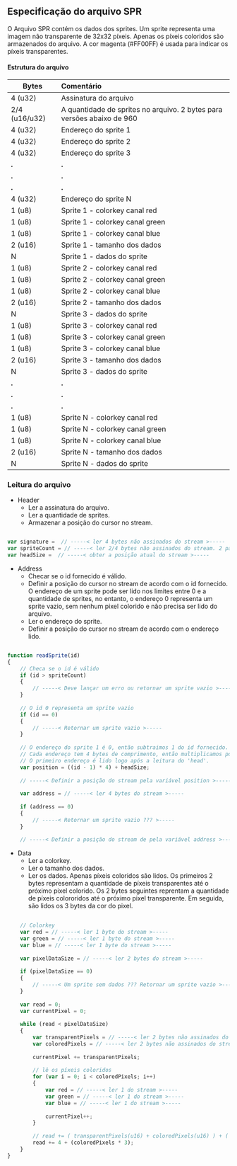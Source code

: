 Especificação do arquivo SPR
---

O Arquivo SPR contém os dados dos sprites. Um sprite representa uma imagem não transparente de 32x32 píxeis.
Apenas os píxeis coloridos são armazenados do arquivo. A cor magenta (#FF00FF) é usada para indicar os píxeis transparentes.

#### Estrutura do arquivo

| Bytes        | Comentário                                                                  |
|--------------|:----------------------------------------------------------------------------|
| 4 (u32)      | Assinatura do arquivo                                                       |
| 2/4 (u16/u32)| A quantidade de sprites no arquivo. 2 bytes para versões abaixo de 960      |
| 4 (u32)      | Endereço do sprite 1                                                        |
| 4 (u32)      | Endereço do sprite 2                                                        |
| 4 (u32)      | Endereço do sprite 3                                                        |
| <b>.</b>     | <b>.</b>                                                                    |
| <b>.</b>     | <b>.</b>                                                                    |
| <b>.</b>     | <b>.</b>                                                                    |
| 4 (u32)      | Endereço do sprite N                                                        |
| 1 (u8)       | Sprite 1 - colorkey canal red                                               |
| 1 (u8)       | Sprite 1 - colorkey canal green                                             |
| 1 (u8)       | Sprite 1 - colorkey canal blue                                              |
| 2 (u16)      | Sprite 1 - tamanho dos dados                                                |
| N            | Sprite 1 - dados do sprite                                                  |
| 1 (u8)       | Sprite 2 - colorkey canal red                                               |
| 1 (u8)       | Sprite 2 - colorkey canal green                                             |
| 1 (u8)       | Sprite 2 - colorkey canal blue                                              |
| 2 (u16)      | Sprite 2 - tamanho dos dados                                                |
| N            | Sprite 3 - dados do sprite                                                  |
| 1 (u8)       | Sprite 3 - colorkey canal red                                               |
| 1 (u8)       | Sprite 3 - colorkey canal green                                             |
| 1 (u8)       | Sprite 3 - colorkey canal blue                                              |
| 2 (u16)      | Sprite 3 - tamanho dos dados                                                |
| N            | Sprite 3 - dados do sprite                                                  |
| <b>.</b>     | <b>.</b>                                                                    |
| <b>.</b>     | <b>.</b>                                                                    |
| <b>.</b>     | <b>.</b>                                                                    |
| 1 (u8)       | Sprite N - colorkey canal red                                               |
| 1 (u8)       | Sprite N - colorkey canal green                                             |
| 1 (u8)       | Sprite N - colorkey canal blue                                              |
| 2 (u16)      | Sprite N - tamanho dos dados                                                |
| N            | Sprite N - dados do sprite                                                  |

### Leitura do arquivo

- Header
    - Ler a assinatura do arquivo.
    - Ler a quantidade de sprites.
    - Armazenar a posição do cursor no stream.

```JavaScript

var signature =  // -----< ler 4 bytes não assinados do stream >-----
var spriteCount = // -----< ler 2/4 bytes não assinados do stream. 2 para versões anteriores à 960 ou 4 bytes para 960 ou maior >-----
var headSize =  // -----< obter a posição atual do stream >-----

```

- Address
    - Checar se o id fornecido é válido. 
    - Definir a posição do cursor no stream de acordo com o id fornecido. O endereço de um sprite pode ser lido nos limites entre 0 e a quantidade de sprites, no entanto, o endereço 0 representa um sprite vazio, sem nenhum pixel colorido e não precisa ser lido do arquivo.
    - Ler o endereço do sprite.
    - Definir a posição do cursor no stream de acordo com o endereço lido.

```JavaScript

function readSprite(id)
{
    // Checa se o id é válido
    if (id > spriteCount)
    {
        // -----< Deve lançar um erro ou retornar um sprite vazio >-----
    }
    
    // O id 0 representa um sprite vazio
    if (id == 0)
    {
        // -----< Retornar um sprite vazio >-----
    }
    
    // O endereço do sprite 1 é 0, então subtraimos 1 do id fornecido.
    // Cada endereço tem 4 bytes de comprimento, então multiplicamos por 4.
    // O primeiro endereço é lido logo após a leitura do 'head'.
    var position = ((id - 1) * 4) + headSize;
    
    // -----< Definir a posição do stream pela variável position >-----
    
    var address = // -----< ler 4 bytes do stream >-----
    
    if (address == 0)
    {
        // -----< Retornar um sprite vazio ??? >-----
    }
    
    // -----< Definir a posição do stream de pela variável address >-----

```

- Data
    - Ler a colorkey.
    - Ler o tamanho dos dados.
    - Ler os dados. Apenas píxeis coloridos são lidos. Os primeiros 2 bytes representam a quantidade de
      píxeis transparentes até o próximo pixel colorido. Os 2 bytes seguintes reprentam a quantidade de
      píxeis colororidos até o próximo pixel transparente. Em seguida, são lidos os 3 bytes da cor do pixel.

```JavaScript
    
    // Colorkey
    var red = // -----< ler 1 byte do stream >-----
    var green = // -----< ler 1 byte do stream >-----
    var blue = // -----< ler 1 byte do stream >-----
    
    var pixelDataSize = // -----< ler 2 bytes do stream >-----
    
    if (pixelDataSize == 0)
    {
        // -----< Um sprite sem dados ??? Retornar um sprite vazio >-----
    }
    
    var read = 0;
    var currentPixel = 0;
    
    while (read < pixelDataSize)
    {
        var transparentPixels = // -----< ler 2 bytes não assinados do stream >-----
        var coloredPixels = // -----< ler 2 bytes não assinados do stream >-----
         
        currentPixel += transparentPixels;
        
        // lê os píxeis coloridos
        for (var i = 0; i < coloredPixels; i++)
        {
            var red = // -----< ler 1 do stream >-----
            var green = // -----< ler 1 do stream >-----
            var blue = // -----< ler 1 do stream >-----
            
            currentPixel++;
        }
        
        // read += ( transparentPixels(u16) + coloredPixels(u16) ) + ( coloredPixels * ( red(u8) + green(u8) + blue(u8) ) )
        read += 4 + (coloredPixels * 3);
    }
}

```
